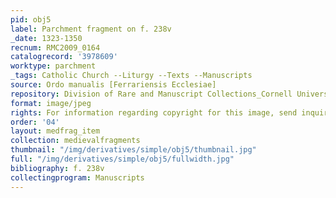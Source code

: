 ```yaml
---
pid: obj5
label: Parchment fragment on f. 238v
_date: 1323-1350
recnum: RMC2009_0164
catalogrecord: '3978609'
worktype: parchment
_tags: Catholic Church --Liturgy --Texts --Manuscripts
source: Ordo manualis [Ferrariensis Ecclesiae]
repository: Division of Rare and Manuscript Collections_Cornell University Library
format: image/jpeg
rights: For information regarding copyright for this image, send inquiries to rarerepro@cornell.edu
order: '04'
layout: medfrag_item
collection: medievalfragments
thumbnail: "/img/derivatives/simple/obj5/thumbnail.jpg"
full: "/img/derivatives/simple/obj5/fullwidth.jpg"
bibliography: f. 238v
collectingprogram: Manuscripts
---
```

